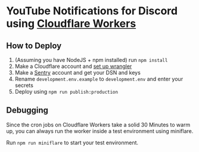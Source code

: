 # YouTube Notifications for Discord using [Cloudflare Workers](https://workers.dev)

## How to Deploy

1. (Assuming you have NodeJS + npm installed) run `npm install`
2. Make a Cloudflare account and [set up wrangler](https://developers.cloudflare.com/workers/cli-wrangler)
3. Make a [Sentry](https://sentry.io) account and get your DSN and keys 
4. Rename `development.env.example` to `development.env` and enter your secrets 
5. Deploy using `npm run publish:production`

## Debugging

Since the cron jobs on Cloudflare Workers take a solid 30 Minutes to warm up, you can always run the worker 
inside a test environment using miniflare.

Run `npm run miniflare` to start your test environment.
